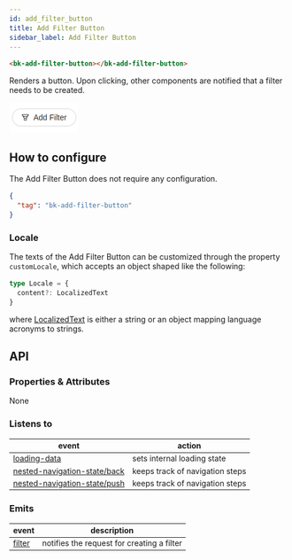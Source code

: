 ```yaml
---
id: add_filter_button
title: Add Filter Button
sidebar_label: Add Filter Button
---
```


<!--
WARNING: this file was automatically generated by Mia-Platform Doc Aggregator.
DO NOT MODIFY IT BY HAND.
Instead, modify the source file and run the aggregator to regenerate this file.
-->

<!--
WARNING:
This file is automatically generated. Please edit the 'README' file of the corresponding component and run `yarn copy:docs`
-->


[loading-data]: ../70_events.md#loading-data
[nested-navigation-state/back]: ../70_events.md#nested-navigation-state---back
[nested-navigation-state/push]: ../70_events.md#nested-navigation-state---push
[filter]: ../70_events.md#filter
[localized-text]: ../40_core_concepts.md#localization-and-i18n



```html
<bk-add-filter-button></bk-add-filter-button>
```

Renders a button. Upon clicking, other components are notified that a filter needs to be created.

![add-filter-img](img/bk-add-filter-button.png)

<!-- TODO Add link to CRUD flow for filtering data -->

## How to configure

The Add Filter Button does not require any configuration.


```json
{
  "tag": "bk-add-filter-button"
}
```

### Locale

The texts of the Add Filter Button can be customized through the property `customLocale`, which accepts an object shaped like the following:

```typescript
type Locale = {
  content?: LocalizedText
}
```

where [LocalizedText][localized-text] is either a string or an object mapping language acronyms to strings.


## API

### Properties & Attributes

None

### Listens to

| event | action |
|-------|--------|
|[loading-data][loading-data]|sets internal loading state|
|[nested-navigation-state/back][nested-navigation-state/back]|keeps track of navigation steps|
|[nested-navigation-state/push][nested-navigation-state/push]|keeps track of navigation steps|

### Emits

| event | description |
|-------|-------------|
|[filter][filter]|notifies the request for creating a filter|
